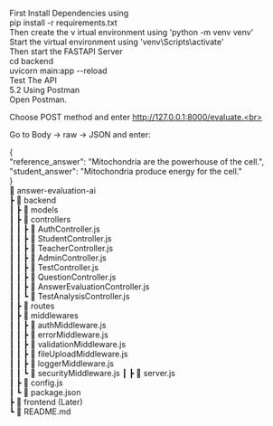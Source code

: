 First Install Dependencies using<br>
pip install -r requirements.txt
</br>
Then create the v
irtual environment using 'python -m venv venv'<br>
Start the virtual environment using 'venv\Scripts\activate'<br>
Then start the FASTAPI Server<br>
cd backend<br>
uvicorn main:app --reload<br>
Test The API <br>
5.2 Using Postman<br>
Open Postman.<br>

Choose POST method and enter http://127.0.0.1:8000/evaluate.<br>

Go to Body → raw → JSON and enter:<br>

{<br>
"reference_answer": "Mitochondria are the powerhouse of the cell.",<br>
"student_answer": "Mitochondria produce energy for the cell."<br>
}<br>
📂 answer-evaluation-ai<br>
┣ 📂 backend<br>
┃ ┣ 📂 models<br>
┃ ┣ 📂 controllers<br>
┃ ┃ ┣ 📜 AuthController.js<br>
┃ ┃ ┣ 📜 StudentController.js<br>
┃ ┃ ┣ 📜 TeacherController.js<br>
┃ ┃ ┣ 📜 AdminController.js<br>
┃ ┃ ┣ 📜 TestController.js<br>
┃ ┃ ┣ 📜 QuestionController.js<br>
┃ ┃ ┣ 📜 AnswerEvaluationController.js<br>
┃ ┃ ┗ 📜 TestAnalysisController.js<br>
┃ ┣ 📂 routes<br>
┃ ┣ 📂 middlewares<br>
┃ ┃ ┣ 📜 authMiddleware.js<br>
┃ ┃ ┣ 📜 errorMiddleware.js<br>
┃ ┃ ┣ 📜 validationMiddleware.js<br>
┃ ┃ ┣ 📜 fileUploadMiddleware.js<br>
┃ ┃ ┣ 📜 loggerMiddleware.js<br>
┃ ┃ ┗ 📜 securityMiddleware.js
┃ ┣ 📜 server.js<br>
┃ ┣ 📜 config.js<br>
┃ ┗ 📜 package.json<br>
┣ 📂 frontend (Later)<br>
┗ 📜 README.md<br>
